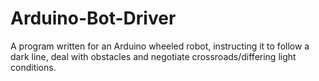 # Arduino-Bot-Driver
A program written for an Arduino wheeled robot, instructing it to follow a dark line, deal with obstacles and negotiate crossroads/differing light conditions.

